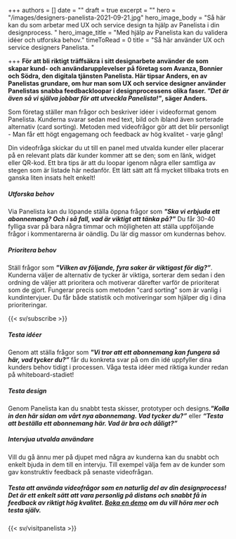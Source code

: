 +++
authors = []
date = ""
draft = true
excerpt = ""
hero = "/images/designers-panelista-2021-09-21.jpg"
hero_image_body = "Så här kan du som arbetar med UX och service design ta hjälp av Panelista i din designprocess. "
hero_image_title = "Med hjälp av Panelista kan du validera idéer och utforska behov."
timeToRead = 0
title = "Så här använder UX och service designers Panelista. "

+++
**För att bli riktigt träffsäkra i sitt designarbete använder de som skapar kund- och användarupplevelser på företag som Avanza, Bonnier och Södra, den digitala tjänsten Panelista. Här tipsar Anders, en av Panelistas grundare, om hur man som UX och service designer använder Panelistas snabba feedbackloopar i designprocessens olika faser. _"Det är även så vi själva jobbar för att utveckla Panelista!"_, säger Anders.**

Som företag ställer man frågor och beskriver idéer i videoformat genom Panelista. Kunderna svarar sedan med text, bild och ibland även sorterade alternativ (card sorting). Metoden med videofrågor gör att det blir personligt - Man får ett högt engagemang och feedback av hög kvalitet - varje gång!

Din videofråga skickar du ut till en panel med utvalda kunder eller placerar på en relevant plats där kunder kommer att se den; som en länk, widget eller QR-kod. Ett bra tips är att du loopar igenom några eller samtliga av stegen som är listade här nedanför. Ett lätt sätt att få mycket tillbaka trots en ganska liten insats helt enkelt!

##### **Utforska behov**

Via Panelista kan du löpande ställa öppna frågor som **_"Ska vi erbjuda ett abonnemang? Och i så fall, vad är viktigt att tänka på?"_** Du får 30-40 fylliga svar på bara några timmar och möjligheten att ställa uppföljande frågor i kommentarerna är oändlig. Du lär dig massor om kundernas behov.

##### **Prioritera behov**

Ställ frågor som **_"Vilken av följande, fyra saker är viktigast för dig?”_**. Kunderna väljer de alternativ de tycker är viktiga, sorterar dem sedan i den ordning de väljer att prioritera och motiverar därefter varför de prioriterat som de gjort. Fungerar precis som metoden "card sorting" som är vanlig i kundintervjuer. Du får både statistik och motiveringar som hjälper dig i dina prioriteringar.

{{< sv/subscribe >}}

##### **Testa idéer**

Genom att ställa frågor som **_"Vi tror att ett abonnemang kan fungera så här, vad tycker du?”_** får du konkreta svar på om din idé uppfyller dina kunders behov tidigt i processen. Våga testa idéer med riktiga kunder redan på whiteboard-stadiet!

##### **Testa design**

Genom Panelista kan du snabbt testa skisser, prototyper och designs.**_"Kolla in den här sidan om vårt nya abonnemang. Vad tycker du?”_** eller **_“Testa att beställa ett abonnemang här. Vad är bra och dåligt?”_**

##### **Intervjua utvalda användare**

Vill du gå ännu mer på djupet med några av kunderna kan du snabbt och enkelt bjuda in dem till en intervju. Till exempel välja fem av de kunder som gav konstruktiv feedback på senaste videofrågan.

##### Testa att använda videofrågor som en naturlig del av din designprocess! Det är ett enkelt sätt att vara personlig på distans och snabbt få in feedback av riktigt hög kvalitet. [Boka en demo](https://panelista.com/demo) om du vill höra mer och testa själv.

{{< sv/visitpanelista >}}